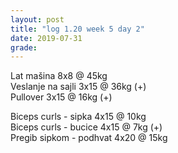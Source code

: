 ```yaml
---
layout: post
title: "log 1.20 week 5 day 2"
date: 2019-07-31
grade:
---
```


Lat mašina 8x8 @ 45kg     
Veslanje na sajli 3x15 @ 36kg (+)   
Pullover 3x15 @ 16kg (+)  

Biceps curls - sipka 4x15 @ 10kg   
Biceps curls - bucice 4x15 @ 7kg (+)       
Pregib sipkom - podhvat 4x20 @ 15kg     
